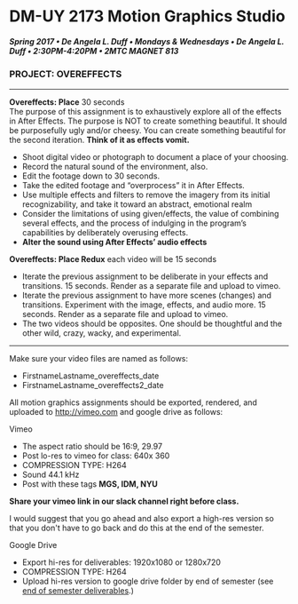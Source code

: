 # DM-UY 2173 Motion Graphics Studio

##### Spring 2017 • De Angela L. Duff • Mondays & Wednesdays • De Angela L. Duff • 2:30PM-4:20PM • 2MTC MAGNET 813

### PROJECT: OVEREFFECTS

---

**Overeffects: Place** 30 seconds	
The purpose of this assignment is to exhaustively explore all of the effects in After Effects. The purpose is NOT to create something beautiful. It should be purposefully ugly and/or cheesy. You can create something beautiful for the second iteration. **Think of it as effects vomit.**

* Shoot digital video or photograph to document a place of your choosing.
* Record the natural sound of the environment, also.
* Edit the footage down to 30 seconds.
* Take the edited footage and “overprocess” it in After Effects.
* Use multiple effects and filters to remove the imagery from its initial recognizability, and take it toward an abstract, emotional realm
* Consider the limitations of using given/effects, the value of combining several effects, and the process of indulging in the program’s capabilities by deliberately overusing effects.
* **Alter the sound using After Effects’ audio effects**

**Overeffects: Place Redux** each video will be 15 seconds	
* Iterate the previous assignment to be deliberate in your effects and transitions. 15 seconds. Render as a separate file and upload to vimeo.
* Iterate the previous assignment to have more scenes (changes) and transitions. Experiment with the image, effects, and audio more. 15 seconds. Render as a separate file and upload to vimeo.
* The two videos should be opposites. One should be thoughtful and the other wild, crazy, wacky, and experimental.



---

Make sure your video files are named as follows:
* FirstnameLastname_overeffects_date
* FirstnameLastname_overeffects2_date

All motion graphics assignments should be exported, rendered, and uploaded to http://vimeo.com and google drive as follows:

Vimeo
* The aspect ratio should be 16:9, 29.97
* Post lo-res to vimeo for class: 640x 360
* COMPRESSION TYPE: H264
* Sound 44.1 kHz
* Post with these tags **MGS, IDM, NYU**

**Share your vimeo link in our slack channel right before class.**

I would suggest that you go ahead and also export a high-res version so that you don't have to go back and do this at the end of the semester.

Google Drive
* Export hi-res for deliverables: 1920x1080 or 1280x720
* COMPRESSION TYPE: H264
* Upload hi-res version to google drive folder by end of semester (see [end of semester deliverables](end_of_semester_deliverables.md).)


